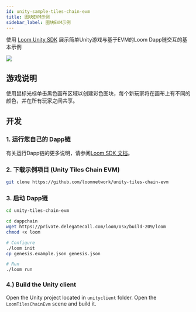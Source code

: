 ```yaml
---
id: unity-sample-tiles-chain-evm
title: 图块EVM示例
sidebar_label: 图块EVM示例
---
```

使用 [Loom Unity SDK](https://github.com/loomnetwork/unity3d-sdk) 展示简单Unity游戏与基于EVM的Loom Dapp链交互的基本示例

![](https://camo.githubusercontent.com/9d49b0ce78d692e69d1dd571bc8d1aafe5b806a8/68747470733a2f2f647a776f6e73656d72697368372e636c6f756466726f6e742e6e65742f6974656d732f315232363044327030713370304d33693232304a2f53637265656e2532305265636f7264696e67253230323031382d30352d3232253230617425323031302e3233253230414d2e6769663f763d3961353539316139)

## 游戏说明

使用鼠标光标单击黑色画布区域以创建彩色图块，每个新玩家将在画布上有不同的颜色，并在所有玩家之间共享。

## 开发

### 1. 运行您自己的 Dapp链

有关运行Dapp链的更多说明，请参阅[Loom SDK 文档](https://loomx.io/developers/docs/en/prereqs.html)。

### 2. 下载示例项目 (Unity Tiles Chain EVM)

```bash
git clone https://github.com/loomnetwork/unity-tiles-chain-evm
```

### 3. 启动 Dapp链

```bash
cd unity-tiles-chain-evm

cd dappchain
wget https://private.delegatecall.com/loom/osx/build-209/loom
chmod +x loom

# Configure
./loom init
cp genesis.example.json genesis.json

# Run
./loom run
```

### 4.) Build the Unity client

Open the Unity project located in `unityclient` folder. Open the `LoomTilesChainEvm` scene and build it.